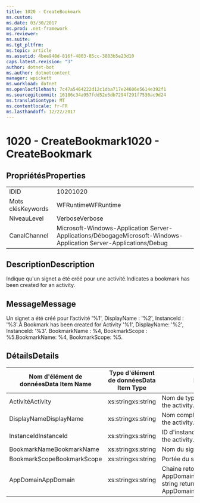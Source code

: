 ```yaml
---
title: 1020 - CreateBookmark
ms.custom: 
ms.date: 03/30/2017
ms.prod: .net-framework
ms.reviewer: 
ms.suite: 
ms.tgt_pltfrm: 
ms.topic: article
ms.assetid: 4bee948d-816f-4803-85cc-3883b5e23d10
caps.latest.revision: "3"
author: dotnet-bot
ms.author: dotnetcontent
manager: wpickett
ms.workload: dotnet
ms.openlocfilehash: 7c47a5464222d12c1dba717e24606e5614e392f1
ms.sourcegitcommit: 16186c34a957fdd52e5db7294f291f7530ac9d24
ms.translationtype: MT
ms.contentlocale: fr-FR
ms.lasthandoff: 12/22/2017
---
```

# <a name="1020---createbookmark"></a><span data-ttu-id="2beeb-102">1020 - CreateBookmark</span><span class="sxs-lookup"><span data-stu-id="2beeb-102">1020 - CreateBookmark</span></span>
## <a name="properties"></a><span data-ttu-id="2beeb-103">Propriétés</span><span class="sxs-lookup"><span data-stu-id="2beeb-103">Properties</span></span>  
  
|||  
|-|-|  
|<span data-ttu-id="2beeb-104">ID</span><span class="sxs-lookup"><span data-stu-id="2beeb-104">ID</span></span>|<span data-ttu-id="2beeb-105">1020</span><span class="sxs-lookup"><span data-stu-id="2beeb-105">1020</span></span>|  
|<span data-ttu-id="2beeb-106">Mots clés</span><span class="sxs-lookup"><span data-stu-id="2beeb-106">Keywords</span></span>|<span data-ttu-id="2beeb-107">WFRuntime</span><span class="sxs-lookup"><span data-stu-id="2beeb-107">WFRuntime</span></span>|  
|<span data-ttu-id="2beeb-108">Niveau</span><span class="sxs-lookup"><span data-stu-id="2beeb-108">Level</span></span>|<span data-ttu-id="2beeb-109">Verbose</span><span class="sxs-lookup"><span data-stu-id="2beeb-109">Verbose</span></span>|  
|<span data-ttu-id="2beeb-110">Canal</span><span class="sxs-lookup"><span data-stu-id="2beeb-110">Channel</span></span>|<span data-ttu-id="2beeb-111">Microsoft-Windows-Application Server-Applications/Débogage</span><span class="sxs-lookup"><span data-stu-id="2beeb-111">Microsoft-Windows-Application Server-Applications/Debug</span></span>|  
  
## <a name="description"></a><span data-ttu-id="2beeb-112">Description</span><span class="sxs-lookup"><span data-stu-id="2beeb-112">Description</span></span>  
 <span data-ttu-id="2beeb-113">Indique qu'un signet a été créé pour une activité.</span><span class="sxs-lookup"><span data-stu-id="2beeb-113">Indicates a bookmark has been created for an activity.</span></span>  
  
## <a name="message"></a><span data-ttu-id="2beeb-114">Message</span><span class="sxs-lookup"><span data-stu-id="2beeb-114">Message</span></span>  
 <span data-ttu-id="2beeb-115">Un signet a été créé pour l’activité '%1', DisplayName : '%2', InstanceId : '%3'.</span><span class="sxs-lookup"><span data-stu-id="2beeb-115">A Bookmark has been created for Activity '%1', DisplayName: '%2', InstanceId: '%3'.</span></span>  <span data-ttu-id="2beeb-116">BookmarkName : %4, BookmarkScope : %5.</span><span class="sxs-lookup"><span data-stu-id="2beeb-116">BookmarkName: %4, BookmarkScope: %5.</span></span>  
  
## <a name="details"></a><span data-ttu-id="2beeb-117">Détails</span><span class="sxs-lookup"><span data-stu-id="2beeb-117">Details</span></span>  
  
|<span data-ttu-id="2beeb-118">Nom d'élément de données</span><span class="sxs-lookup"><span data-stu-id="2beeb-118">Data Item Name</span></span>|<span data-ttu-id="2beeb-119">Type d'élément de données</span><span class="sxs-lookup"><span data-stu-id="2beeb-119">Data Item Type</span></span>|<span data-ttu-id="2beeb-120">Description</span><span class="sxs-lookup"><span data-stu-id="2beeb-120">Description</span></span>|  
|--------------------|--------------------|-----------------|  
|<span data-ttu-id="2beeb-121">Activité</span><span class="sxs-lookup"><span data-stu-id="2beeb-121">Activity</span></span>|<span data-ttu-id="2beeb-122">xs:string</span><span class="sxs-lookup"><span data-stu-id="2beeb-122">xs:string</span></span>|<span data-ttu-id="2beeb-123">Nom de type de l'activité.</span><span class="sxs-lookup"><span data-stu-id="2beeb-123">The type name of the activity.</span></span>|  
|<span data-ttu-id="2beeb-124">DisplayName</span><span class="sxs-lookup"><span data-stu-id="2beeb-124">DisplayName</span></span>|<span data-ttu-id="2beeb-125">xs:string</span><span class="sxs-lookup"><span data-stu-id="2beeb-125">xs:string</span></span>|<span data-ttu-id="2beeb-126">Nom complet de l'activité.</span><span class="sxs-lookup"><span data-stu-id="2beeb-126">The display name of the activity.</span></span>|  
|<span data-ttu-id="2beeb-127">InstanceId</span><span class="sxs-lookup"><span data-stu-id="2beeb-127">InstanceId</span></span>|<span data-ttu-id="2beeb-128">xs:string</span><span class="sxs-lookup"><span data-stu-id="2beeb-128">xs:string</span></span>|<span data-ttu-id="2beeb-129">ID d'instance de l'activité.</span><span class="sxs-lookup"><span data-stu-id="2beeb-129">The instance id of the activity.</span></span>|  
|<span data-ttu-id="2beeb-130">BookmarkName</span><span class="sxs-lookup"><span data-stu-id="2beeb-130">BookmarkName</span></span>|<span data-ttu-id="2beeb-131">xs:string</span><span class="sxs-lookup"><span data-stu-id="2beeb-131">xs:string</span></span>|<span data-ttu-id="2beeb-132">Nom du signet.</span><span class="sxs-lookup"><span data-stu-id="2beeb-132">The name of the bookmark.</span></span>|  
|<span data-ttu-id="2beeb-133">BookmarkScope</span><span class="sxs-lookup"><span data-stu-id="2beeb-133">BookmarkScope</span></span>|<span data-ttu-id="2beeb-134">xs:string</span><span class="sxs-lookup"><span data-stu-id="2beeb-134">xs:string</span></span>|<span data-ttu-id="2beeb-135">Portée du signet.</span><span class="sxs-lookup"><span data-stu-id="2beeb-135">The scope of the bookmark.</span></span>|  
|<span data-ttu-id="2beeb-136">AppDomain</span><span class="sxs-lookup"><span data-stu-id="2beeb-136">AppDomain</span></span>|<span data-ttu-id="2beeb-137">xs:string</span><span class="sxs-lookup"><span data-stu-id="2beeb-137">xs:string</span></span>|<span data-ttu-id="2beeb-138">Chaîne retournée par AppDomain.CurrentDomain.FriendlyName.</span><span class="sxs-lookup"><span data-stu-id="2beeb-138">The string returned by AppDomain.CurrentDomain.FriendlyName.</span></span>|
